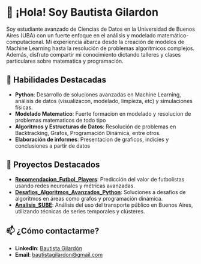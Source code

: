 # 👋 ¡Hola! Soy Bautista Gilardon

Soy estudiante avanzado de Ciencias de Datos en la Universidad de Buenos Aires (UBA) con un fuerte enfoque en el análisis y modelado matemático-computacional. Mi experiencia abarca desde la creación de modelos de Machine Learning hasta la resolución de problemas algorítmicos complejos. Además, disfruto compartir mi conocimiento dictando talleres y clases particulares sobre matematica y programación.

## 🚀 Habilidades Destacadas

- **Python**: Desarrollo de soluciones avanzadas en Machine Learning, análisis de datos (visualizacon, modelado, limpieza, etc) y simulaciones físicas.
- **Modelado Matematico**: Fuerte formacion en modelado y resolucion de problemas matematicos de todo tipo
- **Algoritmos y Estructuras de Datos**: Resolución de problemas en Backtracking, Grafos, Programación Dinámica, entre otros.
- **Elaboración de informes**: Presentacion de graficos, indicies y conclusiones a partir de datos 

## 📂 Proyectos Destacados

- **[Recomendacion_Futbol_Players](https://github.com/BGilardon/Recomendacion_Futbol_Players)**: Predicción del valor de futbolistas usando redes neuronales y métricas avanzadas.
- **[Desafios_Algoritmos_Avanzados_Python](https://github.com/BGilardon/Desafios_Algoritmos_Avanzados_Python)**: Soluciones a desafíos de algoritmos en áreas como grafos y programación dinámica.
- **[Analisis_SUBE](https://github.com/BGilardon/Analisis_SUBE)**: Análisis del uso del transporte público en Buenos Aires, utilizando técnicas de series temporales y clústeres.

## 📫 ¿Cómo contactarme?

- **LinkedIn**: [Bautista Gilardón](https://www.linkedin.com/in/bautista-gilardon)
- **Email**: bautistagilardon@gmail.com
<!--
**BGilardon/BGilardon** is a ✨ _special_ ✨ repository because its `README.md` (this file) appears on your GitHub profile.

Here are some ideas to get you started:

- 🔭 I’m currently working on ...
- 🌱 I’m currently learning ...
- 👯 I’m looking to collaborate on ...
- 🤔 I’m looking for help with ...
- 💬 Ask me about ...
- 📫 How to reach me: ...
- 😄 Pronouns: ...
- ⚡ Fun fact: ...
-->
